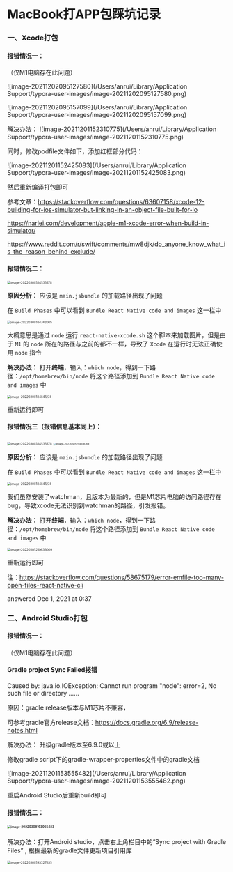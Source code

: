 # MacBook打APP包踩坑记录

### 一、Xcode打包



#### 报错情况一：

（仅M1电脑存在此问题）

![image-20211202095127580](/Users/anrui/Library/Application Support/typora-user-images/image-20211202095127580.png)

![image-20211202095157099](/Users/anrui/Library/Application Support/typora-user-images/image-20211202095157099.png)

解决办法：
![image-20211201152310775](/Users/anrui/Library/Application Support/typora-user-images/image-20211201152310775.png)

同时，修改podfile文件如下，添加红框部分代码：

![image-20211201152425083](/Users/anrui/Library/Application Support/typora-user-images/image-20211201152425083.png)

然后重新编译打包即可

参考文章：https://stackoverflow.com/questions/63607158/xcode-12-building-for-ios-simulator-but-linking-in-an-object-file-built-for-io

https://narlei.com/development/apple-m1-xcode-error-when-build-in-simulator/

https://www.reddit.com/r/swift/comments/mw8djk/do_anyone_know_what_is_the_reason_behind_exclude/



#### 报错情况二：

<img src="/Users/anrui/Library/Application Support/typora-user-images/image-20220308184535578.png" alt="image-20220308184535578" style="zoom:50%;" /> 

**原因分析：** 应该是 `main.jsbundle` 的加载路径出现了问题

在 `Build Phases` 中可以看到 `Bundle React Native code and images` 这一栏中

<img src="/Users/anrui/Library/Application Support/typora-user-images/image-20220308184742005.png" alt="image-20220308184742005" style="zoom:50%;" /> 

大概意思是通过 `node` 运行 `react-native-xcode.sh` 这个脚本来加载图片，但是由于 `M1` 的 `node` 所在的路径与之前的都不一样，导致了 `Xcode` 在运行时无法正确使用 `node` 指令

**解决办法：** 打开**终端**，输入：`which node`，得到一下路径：`/opt/homebrew/bin/node`
 将这个路径添加到 `Bundle React Native code and images` 中

<img src="/Users/anrui/Library/Application Support/typora-user-images/image-20220308184841274.png" alt="image-20220308184841274" style="zoom:50%;" /> 

重新运行即可



#### 报错情况三（报错信息基本同上）：

<img src="/Users/anrui/Library/Application Support/typora-user-images/image-20220308184535578.png" alt="image-20220308184535578" style="zoom:50%;" /> 

<img src="/Users/anrui/Library/Application Support/typora-user-images/image-20220505210808769.png" alt="image-20220505210808769" style="zoom:40%;" />

**原因分析：** 应该是 `main.jsbundle` 的加载路径出现了问题

在 `Build Phases` 中可以看到 `Bundle React Native code and images` 这一栏中

<img src="/Users/anrui/Library/Application Support/typora-user-images/image-20220308184841274.png" alt="image-20220308184841274" style="zoom:50%;" />

我们虽然安装了watchman，且版本为最新的，但是M1芯片电脑的访问路径存在bug，导致xcode无法识别到watchman的路径，引发报错。

**解决办法：** 打开**终端**，输入：`which node`，得到一下路径：`/opt/homebrew/bin/node`
 将这个路径添加到 `Bundle React Native code and images` 中

<img src="/Users/anrui/Library/Application Support/typora-user-images/image-20220505210635009.png" alt="image-20220505210635009" style="zoom:50%;" />

重新运行即可

注：https://stackoverflow.com/questions/58675179/error-emfile-too-many-open-files-react-native-cli

answered Dec 1, 2021 at 0:37









### 二、Android Studio打包



#### 报错情况一：

（仅M1电脑存在此问题）

#### Gradle project Sync Failed报错

Caused by: java.io.IOException: Cannot run program "node": error=2, No such file or directory ......

原因：gradle release版本与M1芯片不兼容，

可参考gradle官方release文档：https://docs.gradle.org/6.9/release-notes.html

解决办法：
升级gradle版本至6.9.0或以上

修改gradle script下的gradle-wrapper-properties文件中的gradle文档

![image-20211201153555482](/Users/anrui/Library/Application Support/typora-user-images/image-20211201153555482.png)

重启Android Studio后重新build即可



#### 报错情况二： 

#### <img src="/Users/anrui/Library/Application Support/typora-user-images/image-20220308193055483.png" alt="image-20220308193055483" style="zoom:50%;" />

解决办法：打开Android studio，点击右上角栏目中的“Sync project with Gradle Files” , 根据最新的gradle文件更新项目引用库

<img src="/Users/anrui/Library/Application Support/typora-user-images/image-20220308193327835.png" alt="image-20220308193327835" style="zoom:50%;" /> 

